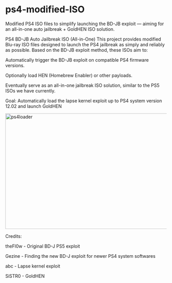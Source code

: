 # ps4-modified-ISO
Modified PS4 ISO files to simplify launching the BD-JB exploit — aiming for an all-in-one auto jailbreak + GoldHEN ISO solution.


PS4 BD-JB Auto Jailbreak ISO (All-in-One)
This project provides modified Blu-ray ISO files designed to launch the PS4 jailbreak as simply and reliably as possible. Based on the BD-JB exploit method, these ISOs aim to:


Automatically trigger the BD-JB exploit on compatible PS4 firmware versions.

Optionally load HEN (Homebrew Enabler) or other payloads.

Eventually serve as an all-in-one jailbreak ISO solution, similar to the PS5 ISOs we have currently.

Goal:
Automatically load the lapse kernel exploit up to PS4 system version 12.02 and launch GoldHEN

<img width="640" height="360" alt="ps4loader" src="https://github.com/user-attachments/assets/08d89485-0893-48f9-90b0-d4dc734edfb5" />

Credits:

theFl0w - Original BD-J PS5 exploit

Gezine - Finding the new BD-J exploit for newer PS4 system softwares

abc - Lapse kernel exploit

SiSTR0 - GoldHEN

